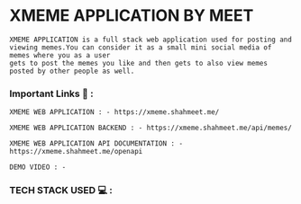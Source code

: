 XMEME APPLICATION BY MEET <a name="TOP"></a>
===================
~~~
XMEME APPLICATION is a full stack web application used for posting and viewing memes.You can consider it as a small mini social media of memes where you as a user
gets to post the memes you like and then gets to also view memes posted by other people as well.
~~~


### Important Links :link: : ###
~~~
XMEME WEB APPLICATION : - https://xmeme.shahmeet.me/

XMEME WEB APPLICATION BACKEND : - https://xmeme.shahmeet.me/api/memes/

XMEME WEB APPLICATION API DOCUMENTATION : - https://xmeme.shahmeet.me/openapi

DEMO VIDEO : - 

~~~


### TECH STACK USED :computer: : ###





